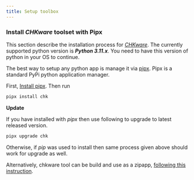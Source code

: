 ```yaml
---
title: Setup toolbox
---
```


### Install *CHKware* toolset with Pipx

This section describe the installation process for [*CHKware*](https://github.com/chkware/cli). The currently supported python version is **_Python 3.11.x_**. You need to have this version of python in your OS to continue.

The best way to setup any python app is manage it via [pipx](https://pypa.github.io/pipx/). Pipx is a standard PyPi python application manager.

First, [Install pipx](https://pypa.github.io/pipx/installation/). Then run

```bash
pipx install chk
```

**Update**

If you have installed with _pipx_ then use following to upgrade to latest released version.

```bash
pipx upgrade chk
```

Otherwise, if _pip_ was used to install then same process given above should work for upgrade as well.

Alternatively, chkware tool can be build and use as a zipapp, [following this instruction](/setup/build-zipapp).
